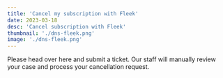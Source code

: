 ```yaml
---
title: 'Cancel my subscription with Fleek'
date: 2023-03-18
desc: 'Cancel subscription with Fleek'
thumbnail: './dns-fleek.png'
image: './dns-fleek.png'
---
```


Please head over here and submit a ticket. Our staff will manually review your case and process your cancellation request.
